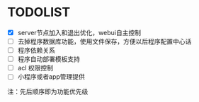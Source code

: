 # TODOLIST

- [X] server节点加入和退出优化，webui自主控制
- [ ] 去掉程序数据库功能，使用文件保存，方便以后程序配置中心话
- [ ] 程序依赖关系
- [ ] 程序自动部署模板支持
- [ ] acl 权限控制
- [ ] 小程序或者app管理提供

注：先后顺序即为功能优先级
